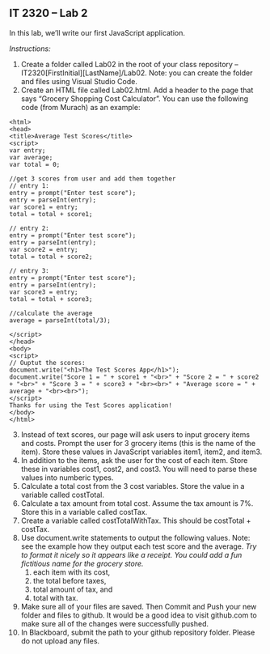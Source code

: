## IT 2320 – Lab 2

In this lab, we’ll write our first JavaScript application. 

*Instructions:*  
1.	Create a folder called Lab02 in the root of your class repository – IT2320[FirstInitial][LastName]/Lab02.  Note: you can create the folder and files using Visual Studio Code.  
2.	Create an HTML file called Lab02.html. Add a header to the page that says “Grocery Shopping Cost Calculator”. You can use the following code (from Murach) as an example:
```
<html>   
<head>    
<title>Average Test Scores</title>   
<script>  
var entry;   
var average;   
var total = 0;  

//get 3 scores from user and add them together 
// entry 1:  
entry = prompt("Enter test score");   
entry = parseInt(entry);   
var score1 = entry;   
total = total + score1;  

// entry 2:  
entry = prompt("Enter test score");   
entry = parseInt(entry);   
var score2 = entry;    
total = total + score2;  

// entry 3:  
entry = prompt("Enter test score");   
entry = parseInt(entry);   
var score3 = entry;   
total = total + score3;   

//calculate the average   
average = parseInt(total/3);  
  
</script>  
</head>   
<body>   
<script>  
// Ouptut the scores:  
document.write("<h1>The Test Scores App</h1>");  
document.write("Score 1 = " + score1 + "<br>" + "Score 2 = " + score2 + "<br>" + "Score 3 = " + score3 + "<br><br>" + "Average score = " + average + "<br><br>");  
</script>   
Thanks for using the Test Scores application!  
</body>   
</html>    
```   
3. Instead of text scores, our page will ask users to input grocery items and costs. Prompt the user for 3 grocery items (this is the name of the item). Store these values in JavaScript variables item1, item2, and item3.   
4. In addition to the items, ask the user for the cost of each item. Store these in variables cost1, cost2, and cost3. You will need to parse these values into numberic types.   
5. Calculate a total cost from the 3 cost variables. Store the value in a variable called costTotal. 
6. Calculate a tax amount from total cost. Assume the tax amount is 7%. Store this in a variable called costTax.
7. Create a variable called costTotalWithTax. This should be costTotal + costTax.
8. Use document.write statements to output the following values. Note: see the example how they output each test score and the average. *Try to format it nicely so it appears like a receipt. You could add a fun fictitious name for the grocery store.*     
    1. each item with its cost,  
    2. the total before taxes,   
    3. total amount of tax, and   
    4. total with tax.   
9. Make sure all of your files are saved. Then Commit and Push your new folder and files to github. It would be a good idea to visit github.com to make sure all of the changes were successfully pushed.
10.	In Blackboard, submit the path to your github repository folder.  Please do not upload any files.


